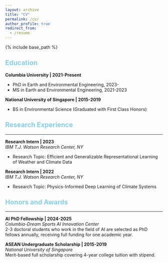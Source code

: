 ```yaml
---
layout: archive
title: "CV"
permalink: /cv/
author_profile: true
redirect_from:
  - /resume
---
```


{% include base_path %}

<!-- Education
====== -->
<h2 style="color:#87CEEB">Education</h2>

**Columbia University | 2021-Present**   
  * PhD in Earth and Environmental Engineering, 2023-
  * MS in Earth and Environmental Engineering, 2021-2023

**National University of Singapore | 2015-2019**  
  * BS in Environmental Science (Graduated with First Class Honors)

<!-- Research experience
====== -->
<h2 style="color:#87CEEB">Research Experience</h2>
<hr>

**Research Intern | 2023**   
*IBM T.J. Watson Research Center, NY*
  * Research Topic: Efficient and Generalizable Representational Learning of Weather and Climate Data

**Research Intern | 2022**   
*IBM T.J. Watson Research Center, NY*
  * Research Topic: Physics-Informed Deep Learning of Climate Systems

<!-- Honors and Awards
====== -->
<h2 style="color:#87CEEB">Honors and Awards</h2>
<hr>

**AI PhD Fellowship | 2024-2025**   
*Columbia-Dream Sports AI Innovation Center*   
2-3 doctoral students who work in the field of AI are selected as PhD fellows annually, receiving full funding for one academic year.

**ASEAN Undergraduate Scholarship | 2015-2019**   
*National University of Singapore*   
Merit-based full scholarship covering 4-year college tuition with stipend.
